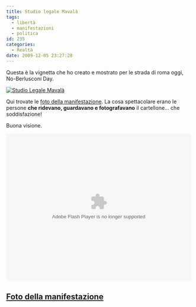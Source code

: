 ```yaml
---
title: Studio legale Mavalà
tags:
  - libertà
  - manifestazioni
  - politica
id: 235
categories:
  - Realtà
date: 2009-12-05 23:27:28
---
```


Questa è la vignetta che ho creato e mostrato per le strada di roma oggi, No-Berlusconi Day.

[![Studio Legale Mavalà](/uploads/2009/mavala.jpg)](/uploads/2009/mavala.jpg "Studio Legale Mavalà")

Qui trovate le [foto della manifestazione](http://www.flickr.com/photos/riccardodivirgilio/sets/72157622817853771/ "Foto del No-B Day"). La cosa spettacolare erano le persone **che ridevano, guardavano e fotografavano** il cartellone... che soddisfazione!

Buona visione.

<object classid="clsid:d27cdb6e-ae6d-11cf-96b8-444553540000" width="500" height="400" codebase="http://download.macromedia.com/pub/shockwave/cabs/flash/swflash.cab#version=6,0,40,0"><param name="flashvars" value="offsite=true&amp;lang=en-us&amp;page_show_url=%2Fphotos%2Friccardodivirgilio%2Fsets%2F72157622817853771%2Fshow%2F&amp;page_show_back_url=%2Fphotos%2Friccardodivirgilio%2Fsets%2F72157622817853771%2F&amp;set_id=72157622817853771&amp;jump_to=" /><param name="allowFullScreen" value="true" /><param name="src" value="http://www.flickr.com/apps/slideshow/show.swf?v=71649" /><param name="allowfullscreen" value="true" /><embed type="application/x-shockwave-flash" width="500" height="400" src="http://www.flickr.com/apps/slideshow/show.swf?v=71649" allowfullscreen="true" flashvars="offsite=true&amp;lang=en-us&amp;page_show_url=%2Fphotos%2Friccardodivirgilio%2Fsets%2F72157622817853771%2Fshow%2F&amp;page_show_back_url=%2Fphotos%2Friccardodivirgilio%2Fsets%2F72157622817853771%2F&amp;set_id=72157622817853771&amp;jump_to="></embed></object>

## [Foto della manifestazione](http://www.flickr.com/photos/riccardodivirgilio/sets/72157622817853771/ "Foto del No-B Day")